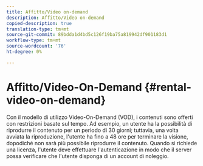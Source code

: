 ```yaml
---
title: Affitto/Video on-demand
description: Affitto/Video on-demand
copied-description: true
translation-type: tm+mt
source-git-commit: 89bdda1d4bd5c126f19ba75a819942df901183d1
workflow-type: tm+mt
source-wordcount: '76'
ht-degree: 0%

---
```



# Affitto/Video-On-Demand {#rental-video-on-demand}

Con il modello di utilizzo Video-On-Demand (VOD), i contenuti sono offerti con restrizioni basate sul tempo. Ad esempio, un utente ha la possibilità di riprodurre il contenuto per un periodo di 30 giorni; tuttavia, una volta avviata la riproduzione, l&#39;utente ha fino a 48 ore per terminare la visione, dopodiché non sarà più possibile riprodurre il contenuto. Quando si richiede una licenza, l&#39;utente deve effettuare l&#39;autenticazione in modo che il server possa verificare che l&#39;utente disponga di un account di noleggio.
